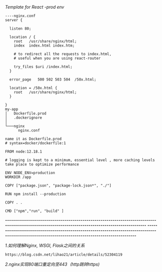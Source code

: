*Template for React -prod env*
```
----nginx.conf
server {

  listen 80;

  location / {
    root   /usr/share/nginx/html;
    index  index.html index.htm;

    # to redirect all the requests to index.html, 
    # useful when you are using react-router

    try_files $uri /index.html; 
  }

  error_page   500 502 503 504  /50x.html;

  location = /50x.html {
    root   /usr/share/nginx/html;
  }

}
my-app
│   Dockerfile.prod
│   .dockerignore    
│
└───nginx
      nginx.conf

```
```
name it as Dockerfile.prod
# syntax=docker/dockerfile:1

FROM node:12.18.1

# logging is kept to a minimum, essential level , more caching levels take place to optimize performance

ENV NODE_ENV=production
WORKDIR /app

COPY ["package.json", "package-lock.json*", "./"]

RUN npm install --production 

COPY . .

CMD ["npm","run", "build" ]

```

***---------------------------------------------------------------------------------------------------------------------------------------------------***
***---------------------------------------------------------------------------------------------------------------------------------------------------***

*1.如何理解Nginx, WSGI, Flask之间的关系*
```
https://blog.csdn.net/lihao21/article/details/52304119
```

*2.nginx实现80端口重定向至443（http跳转https)*
